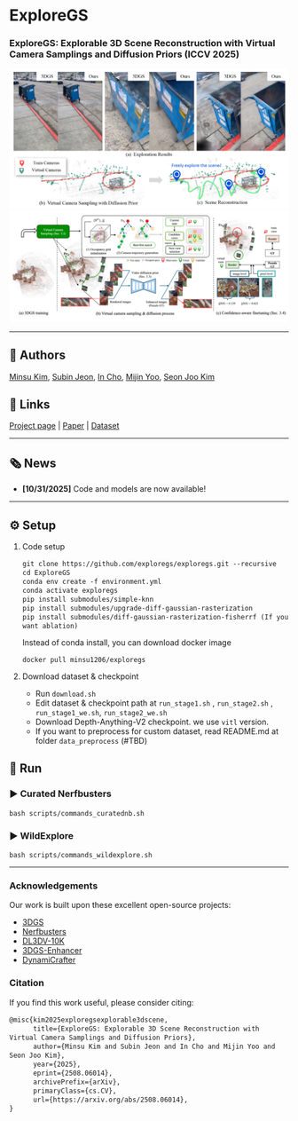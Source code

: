 # ExploreGS
### ExploreGS: Explorable 3D Scene Reconstruction with Virtual Camera Samplings and Diffusion Priors (ICCV 2025)

<div align="center">
    <img src="assets/teaser.png" alt="", width="900">
</div>

<div align="center">
    <img src="assets/main.png" alt="", width="900">
</div>

---

## 👥 Authors
[Minsu Kim](https://minsu1206.github.io/), [Subin Jeon](https://sites.google.com/yonsei.ac.kr/subinjeon/home), [In Cho](https://sites.google.com/view/im-join), [Mijin Yoo](https://yoomimi.github.io/), [Seon Joo Kim](https://sites.google.com/site/seonjookim/)

## 🔗 Links
[Project page](https://exploregs.github.io/) | [Paper](https://arxiv.org/abs/2508.06014) | [Dataset]()

---

## 🗞️ News
- **[10/31/2025]** Code and models are now available!

---

## ⚙️ Setup

1. Code setup
    ```
    git clone https://github.com/exploregs/exploregs.git --recursive
    cd ExploreGS
    conda env create -f environment.yml
    conda activate exploregs
    pip install submodules/simple-knn
    pip install submodules/upgrade-diff-gaussian-rasterization
    pip install submodules/diff-gaussian-rasterization-fisherrf (If you want ablation)
    ```    

    Instead of conda install, you can download docker image
    ```
    docker pull minsu1206/exploregs
    ```

2. Download dataset & checkpoint
    - Run `download.sh`
    - Edit dataset & checkpoint path at `run_stage1.sh` , `run_stage2.sh` , `run_stage1_we.sh`, `run_stage2_we.sh`
    - Download Depth-Anything-V2 checkpoint. we use `vitl` version.
    - If you want to preprocess for custom dataset, read README.md at folder `data_preprocess` (#TBD)

## 🚀 Run
### ▶ Curated Nerfbusters
```
bash scripts/commands_curatednb.sh
```

### ▶ WildExplore
```
bash scripts/commands_wildexplore.sh
```

---

### Acknowledgements
Our work is built upon these excellent open-source projects:
- [3DGS](https://github.com/graphdeco-inria/gaussian-splatting)
- [Nerfbusters](https://github.com/ethanweber/nerfbusters)
- [DL3DV-10K](https://github.com/DL3DV-10K/Dataset)
- [3DGS-Enhancer](https://github.com/xiliu8006/3DGS-Enhancer)
- [DynamiCrafter](https://github.com/Doubiiu/DynamiCrafter)

### Citation
If you find this work useful, please consider citing:
```
@misc{kim2025exploregsexplorable3dscene,
      title={ExploreGS: Explorable 3D Scene Reconstruction with Virtual Camera Samplings and Diffusion Priors}, 
      author={Minsu Kim and Subin Jeon and In Cho and Mijin Yoo and Seon Joo Kim},
      year={2025},
      eprint={2508.06014},
      archivePrefix={arXiv},
      primaryClass={cs.CV},
      url={https://arxiv.org/abs/2508.06014}, 
}
```